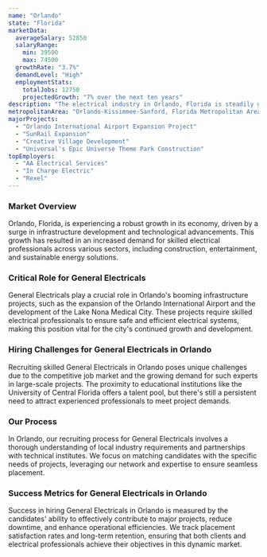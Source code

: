 ```yaml
---
name: "Orlando"
state: "Florida"
marketData:
  averageSalary: 52850
  salaryRange:
    min: 39500
    max: 74500
  growthRate: "3.7%"
  demandLevel: "High"
  employmentStats:
    totalJobs: 12750
    projectedGrowth: "7% over the next ten years"
description: "The electrical industry in Orlando, Florida is steadily growing with increasing demand for skilled electricians."
metropolitanArea: "Orlando-Kissimmee-Sanford, Florida Metropolitan Area"
majorProjects:
  - "Orlando International Airport Expansion Project"
  - "SunRail Expansion"
  - "Creative Village Development"
  - "Universal's Epic Universe Theme Park Construction"
topEmployers:
  - "AA Electrical Services"
  - "In Charge Electric"
  - "Rexel"
---
```


### Market Overview
Orlando, Florida, is experiencing a robust growth in its economy, driven by a surge in infrastructure development and technological advancements. This growth has resulted in an increased demand for skilled electrical professionals across various sectors, including construction, entertainment, and sustainable energy solutions.

### Critical Role for General Electricals
General Electricals play a crucial role in Orlando's booming infrastructure projects, such as the expansion of the Orlando International Airport and the development of the Lake Nona Medical City. These projects require skilled electrical professionals to ensure safe and efficient electrical systems, making this position vital for the city's continued growth and development.

### Hiring Challenges for General Electricals in Orlando
Recruiting skilled General Electricals in Orlando poses unique challenges due to the competitive job market and the growing demand for such experts in large-scale projects. The proximity to educational institutions like the University of Central Florida offers a talent pool, but there's still a persistent need to attract experienced professionals to meet project demands.

### Our Process
In Orlando, our recruiting process for General Electricals involves a thorough understanding of local industry requirements and partnerships with technical institutes. We focus on matching candidates with the specific needs of projects, leveraging our network and expertise to ensure seamless placement.

### Success Metrics for General Electricals in Orlando
Success in hiring General Electricals in Orlando is measured by the candidates' ability to effectively contribute to major projects, reduce downtime, and enhance operational efficiencies. We track placement satisfaction rates and long-term retention, ensuring that both clients and electrical professionals achieve their objectives in this dynamic market.